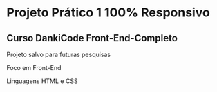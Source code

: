 # Projeto Prático 1 100% Responsivo
Curso DankiCode Front-End-Completo
-----------------------------------

Projeto salvo para futuras pesquisas

Foco em Front-End

Linguagens HTML e CSS